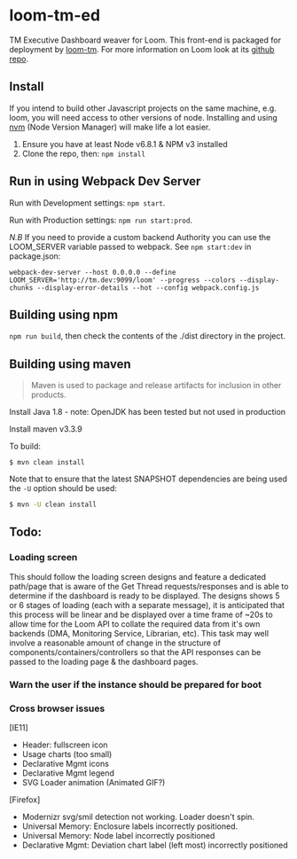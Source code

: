 # loom-tm-ed
TM Executive Dashboard weaver for Loom.  This front-end is packaged for deployment by [loom-tm](https://github.com/HewlettPackard/loom-tm).  For more information on Loom look at its [github repo](https://github.com/HewlettPackard/loom).

## Install

If you intend to build other Javascript projects on the same machine, e.g. loom, you will need access to other versions of node.  Installing and using [nvm](https://github.com/creationix/nvm) (Node Version Manager) will make life a lot easier.

1. Ensure you have at least Node v6.8.1 & NPM v3 installed
2. Clone the repo, then: `npm install`

## Run in using Webpack Dev Server

Run with Development settings: `npm start`.

Run with Production settings: `npm run start:prod`.

_N.B_ If you need to provide a custom backend Authority you can use the LOOM_SERVER variable passed to webpack. See `npm
 start:dev` in package.json:

 ```webpack-dev-server --host 0.0.0.0 --define LOOM_SERVER='http://tm.dev:9099/loom' --progress --colors --display-chunks --display-error-details --hot --config webpack.config.js```

## Building using npm

`npm run build`, then check the contents of the ./dist directory in the project.

## Building using maven
> Maven is used to package and release artifacts for inclusion in other products.

Install Java 1.8 - note: OpenJDK has been tested but not used in production

Install maven v3.3.9

To build:

```
$ mvn clean install
```

Note that to ensure that the latest SNAPSHOT dependencies are being used the `-U` option should be used:

```sh
$ mvn -U clean install
```

## Todo:

### Loading screen
This should follow the loading screen designs and feature a dedicated path/page that is aware of the Get Thread requests/responses and is able to determine if the dashboard is ready to be displayed.
The designs shows 5 or 6 stages of loading (each with a separate message), it is anticipated that this process will be linear and be displayed over a time frame of ~20s to allow time for the Loom API to collate the required data from it's own backends (DMA, Monitoring Service, Librarian, etc).
This task may well involve a reasonable amount of change in the structure of components/containers/controllers so that the API responses can be passed to the loading page & the dashboard pages.

### Warn the user if the instance should be prepared for boot

### Cross browser issues
[IE11]
- Header: fullscreen icon
- Usage charts (too small)
- Declarative Mgmt icons
- Declarative Mgmt legend
- SVG Loader animation (Animated GIF?)

[Firefox]
- Modernizr svg/smil detection not working. Loader doesn't spin.
- Universal Memory: Enclosure labels incorrectly positioned.
- Universal Memory: Node label incorrectly positioned
- Declarative Mgmt: Deviation chart label (left most) incorrectly positioned
